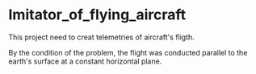 # Imitator_of_flying_aircraft

This project need to creat telemetries of aircraft's fligth.

By the condition of the problem, the flight was conducted parallel to the earth's surface at a constant horizontal plane.



